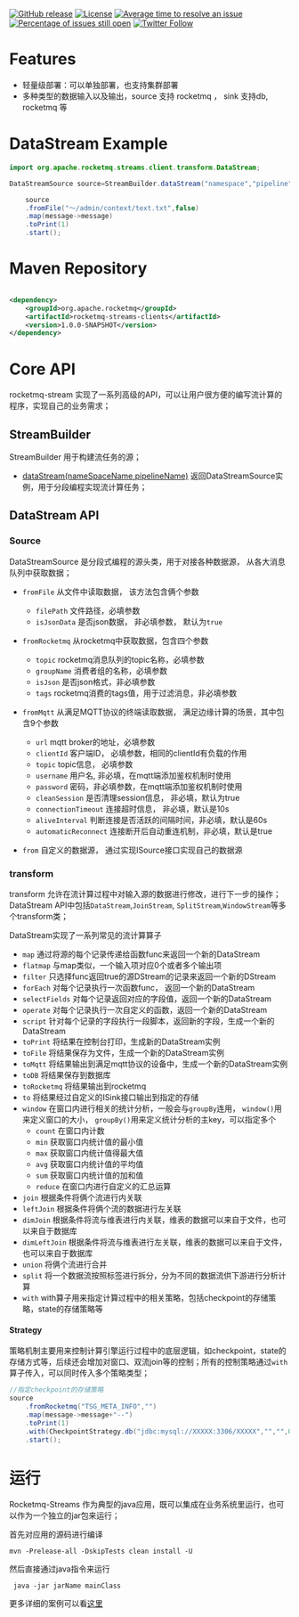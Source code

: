 [![GitHub release](https://img.shields.io/badge/release-download-orange.svg)](https://github.com/apache/rocketmq-streams/releases)
[![License](https://img.shields.io/badge/license-Apache%202-4EB1BA.svg)](https://www.apache.org/licenses/LICENSE-2.0.html)
[![Average time to resolve an issue](http://isitmaintained.com/badge/resolution/apache/rocketmq-streams.svg)](http://isitmaintained.com/project/apache/rocketmq-streams "Average time to resolve an issue")
[![Percentage of issues still open](http://isitmaintained.com/badge/open/apache/rocketmq-streams.svg)](http://isitmaintained.com/project/apache/rocketmq-streams "Percentage of issues still open")
[![Twitter Follow](https://img.shields.io/twitter/follow/ApacheRocketMQ?style=social)](https://twitter.com/intent/follow?screen_name=ApacheRocketMQ)

# Features

* 轻量级部署：可以单独部署，也支持集群部署
* 多种类型的数据输入以及输出，source 支持 rocketmq ， sink 支持db, rocketmq 等

# DataStream Example

```java
import org.apache.rocketmq.streams.client.transform.DataStream;

DataStreamSource source=StreamBuilder.dataStream("namespace","pipeline");

    source
    .fromFile("～/admin/context/text.txt",false)
    .map(message->message)
    .toPrint(1)
    .start();
```

# Maven Repository

```xml

<dependency>
    <groupId>org.apache.rocketmq</groupId>
    <artifactId>rocketmq-streams-clients</artifactId>
    <version>1.0.0-SNAPSHOT</version>
</dependency>
```

# Core API

rocketmq-stream 实现了一系列高级的API，可以让用户很方便的编写流计算的程序，实现自己的业务需求；

## StreamBuilder

StreamBuilder 用于构建流任务的源；

+ [dataStream(nameSpaceName,pipelineName)]() 返回DataStreamSource实例，用于分段编程实现流计算任务；

## DataStream API

### Source

DataStreamSource 是分段式编程的源头类，用于对接各种数据源， 从各大消息队列中获取数据；

+ ```fromFile```  从文件中读取数据， 该方法包含俩个参数
    + ```filePath``` 文件路径，必填参数
    + ```isJsonData```  是否json数据， 非必填参数， 默认为```true```


+ ```fromRocketmq``` 从rocketmq中获取数据，包含四个参数
    + ```topic``` rocketmq消息队列的topic名称，必填参数
    + ```groupName``` 消费者组的名称，必填参数
    + ```isJson``` 是否json格式，非必填参数
    + ```tags``` rocketmq消费的tags值，用于过滤消息，非必填参数

+ ```fromMqtt``` 从满足MQTT协议的终端读取数据， 满足边缘计算的场景，其中包含9个参数
    + ```url```  mqtt broker的地址，必填参数
    + ```clientId``` 客户端ID， 必填参数，相同的clientId有负载的作用
    + ```topic``` topic信息， 必填参数
    + ```username``` 用户名, 非必填，在mqtt端添加鉴权机制时使用
    + ```password``` 密码，非必填参数，在mqtt端添加鉴权机制时使用
    + ```cleanSession``` 是否清理session信息， 非必填，默认为true
    + ```connectionTimeout``` 连接超时信息， 非必填，默认是10s
    + ```aliveInterval```  判断连接是否活跃的间隔时间，非必填，默认是60s
    + ```automaticReconnect``` 连接断开后自动重连机制，非必填，默认是true


+ ```from``` 自定义的数据源， 通过实现ISource接口实现自己的数据源

### transform

transform 允许在流计算过程中对输入源的数据进行修改，进行下一步的操作；DataStream API中包括```DataStream```,```JoinStream```, ```SplitStream```,```WindowStream```等多个transform类；

DataStream实现了一系列常见的流计算算子

+ ```map``` 通过将源的每个记录传递给函数func来返回一个新的DataStream
+ ```flatmap``` 与map类似，一个输入项对应0个或者多个输出项
+ ```filter``` 只选择func返回true的源DStream的记录来返回一个新的DStream
+ ```forEach``` 对每个记录执行一次函数func， 返回一个新的DataStream
+ ```selectFields``` 对每个记录返回对应的字段值，返回一个新的DataStream
+ ```operate```  对每个记录执行一次自定义的函数，返回一个新的DataStream
+ ```script```  针对每个记录的字段执行一段脚本，返回新的字段，生成一个新的DataStream
+ ```toPrint``` 将结果在控制台打印，生成新的DataStream实例
+ ```toFile``` 将结果保存为文件，生成一个新的DataStream实例
+ ```toMqtt``` 将结果输出到满足mqtt协议的设备中，生成一个新的DataStream实例
+ ```toDB``` 将结果保存到数据库
+ ```toRocketmq``` 将结果输出到rocketmq
+ ```to``` 将结果经过自定义的ISink接口输出到指定的存储
+ ```window``` 在窗口内进行相关的统计分析，一般会与```groupBy```连用， ```window()```用来定义窗口的大小， ```groupBy()```用来定义统计分析的主key，可以指定多个
    + ```count``` 在窗口内计数
    + ```min``` 获取窗口内统计值的最小值
    + ```max``` 获取窗口内统计值得最大值
    + ```avg``` 获取窗口内统计值的平均值
    + ```sum``` 获取窗口内统计值的加和值
    + ```reduce``` 在窗口内进行自定义的汇总运算
+ ```join``` 根据条件将俩个流进行内关联
+ ```leftJoin``` 根据条件将俩个流的数据进行左关联
+ ```dimJoin``` 根据条件将流与维表进行内关联，维表的数据可以来自于文件，也可以来自于数据库
+ ```dimLeftJoin``` 根据条件将流与维表进行左关联，维表的数据可以来自于文件，也可以来自于数据库
+ ```union``` 将俩个流进行合并
+ ```split``` 将一个数据流按照标签进行拆分，分为不同的数据流供下游进行分析计算
+ ```with``` with算子用来指定计算过程中的相关策略，包括checkpoint的存储策略，state的存储策略等

#### Strategy

策略机制主要用来控制计算引擎运行过程中的底层逻辑，如checkpoint，state的存储方式等，后续还会增加对窗口、双流join等的控制；所有的控制策略通过```with```算子传入，可以同时传入多个策略类型；

```java
//指定checkpoint的存储策略
source
    .fromRocketmq("TSG_META_INFO","")
    .map(message->message+"--")
    .toPrint(1)
    .with(CheckpointStrategy.db("jdbc:mysql://XXXXX:3306/XXXXX","","",0L))
    .start();
```

# 运行

Rocketmq-Streams 作为典型的java应用，既可以集成在业务系统里运行，也可以作为一个独立的jar包来运行；

首先对应用的源码进行编译

```shell
mvn -Prelease-all -DskipTests clean install -U
```

然后直接通过java指令来运行

```shell
 java -jar jarName mainClass
```

更多详细的案例可以看[这里](docs/SUMMARY.md)